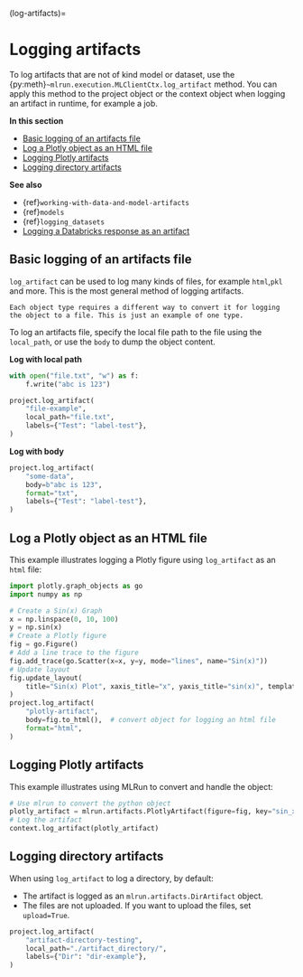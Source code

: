 (log-artifacts)=
# Logging artifacts
To log artifacts that are not of kind model or dataset, use the {py:meth}`~mlrun.execution.MLClientCtx.log_artifact` method.
You can apply this method to the project object or the context object when logging an artifact in runtime, for example a job.

**In this section**
- [Basic logging of an artifacts file](#basic-logging-of-an-artifacts-file)
- [Log a Plotly object as an HTML file](#log-a-plotly-object-as-an-html-file)
- [Logging Plotly artifacts](#logging-plotly-artifacts)
- [Logging directory artifacts](#logging-directory-artifacts)

**See also**
- {ref}`working-with-data-and-model-artifacts`
- {ref}`models`
- {ref}`logging_datasets`
- [Logging a Databricks response as an artifact](../runtimes/databricks.html#logging-a-databricks-response-as-an-artifact)
## Basic logging of an artifacts file
`log_artifact` can be used to log many kinds of files, for example `html`,`pkl` and more. This is the most general method of logging artifacts. 
```{admonition} Tip
Each object type requires a different way to convert it for logging the object to a file. This is just an example of one type.
```
To log an artifacts file, specify the local file path to the file using the `local_path`, or use the `body` to dump the object content.

**Log with local path**
```python
with open("file.txt", "w") as f:
    f.write("abc is 123")

project.log_artifact(
    "file-example",
    local_path="file.txt",
    labels={"Test": "label-test"},
)
```

**Log with body**
```python
project.log_artifact(
    "some-data",
    body=b"abc is 123",
    format="txt",
    labels={"Test": "label-test"},
)
```

## Log a Plotly object as an HTML file
This example illustrates logging a Plotly figure using `log_artifact` as an `html` file:
```python
import plotly.graph_objects as go
import numpy as np

# Create a Sin(x) Graph
x = np.linspace(0, 10, 100)
y = np.sin(x)
# Create a Plotly figure
fig = go.Figure()
# Add a line trace to the figure
fig.add_trace(go.Scatter(x=x, y=y, mode="lines", name="Sin(x)"))
# Update layout
fig.update_layout(
    title="Sin(x) Plot", xaxis_title="x", yaxis_title="sin(x)", template="plotly_dark"
)
project.log_artifact(
    "plotly-artifact",
    body=fig.to_html(),  # convert object for logging an html file
    format="html",
)
```
## Logging Plotly artifacts 
This example illustrates using MLRun to convert and handle the object: 
```python
# Use mlrun to convert the python object
plotly_artifact = mlrun.artifacts.PlotlyArtifact(figure=fig, key="sin_x")
# Log the artifact
context.log_artifact(plotly_artifact)
```
## Logging directory artifacts 
When using `log_artifact` to log a directory, by default:
- The artifact is logged as an `mlrun.artifacts.DirArtifact` object.
- The files are not uploaded. If you want to upload the files, set `upload=True`.
```python
project.log_artifact(
    "artifact-directory-testing",
    local_path="./artifact_directory/",
    labels={"Dir": "dir-example"},
)
```
